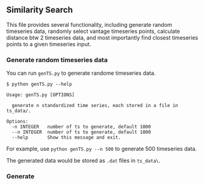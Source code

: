 ## Similarity Search
This file provides several functionality, including generate random timeseries data, randomly select vantage timeseries points, calculate distance btw 2 timeseries data, and most importantly find closest timeseries points to a given timeseries input.

### Generate random timeseries data
You can run `genTS.py` to generate randome timeseries data.
```
$ python genTS.py --help

Usage: genTS.py [OPTIONS]

  generate n standardized time series, each stored in a file in ts_data/.

Options:
  -n INTEGER   number of ts to generate, default 1000
  --n INTEGER  number of ts to generate, default 1000
  --help       Show this message and exit.
```
For example, use `python genTS.py --n 500` to generate 500 timeseries data.

The generated data would be stored as `.dat` files in `ts_data\`.

### Generate 
